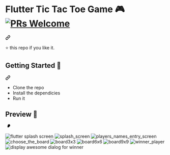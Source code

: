 <div class="markdown-heading" dir="auto"><h1 tabindex="-1" class="heading-element" dir="auto">Flutter Tic Tac Toe Game 🎮 <a href="http://makeapullrequest.com" rel="nofollow"><img src="https://camo.githubusercontent.com/a5ceaa9e114c16d2c7cfd7ef62032b26b6eb47b61b1263ae4ebc5497fedd45b2/68747470733a2f2f696d672e736869656c64732e696f2f62616467652f5052732d77656c636f6d652d627269676874677265656e2e7376673f7374796c653d666c61742d737175617265" alt="PRs Welcome" data-canonical-src="https://img.shields.io/badge/PRs-welcome-brightgreen.svg?style=flat-square" style="max-width: 100%;"></a></h1><a id="user-content-flutter-tic-tac-game--" class="anchor" aria-label="Permalink: Flutter Tic Tac Game 🎮 " href="#flutter-tic-tac-game--"><svg class="octicon octicon-link" viewBox="0 0 16 16" version="1.1" width="16" height="16" aria-hidden="true"><path d="m7.775 3.275 1.25-1.25a3.5 3.5 0 1 1 4.95 4.95l-2.5 2.5a3.5 3.5 0 0 1-4.95 0 .751.751 0 0 1 .018-1.042.751.751 0 0 1 1.042-.018 1.998 1.998 0 0 0 2.83 0l2.5-2.5a2.002 2.002 0 0 0-2.83-2.83l-1.25 1.25a.751.751 0 0 1-1.042-.018.751.751 0 0 1-.018-1.042Zm-4.69 9.64a1.998 1.998 0 0 0 2.83 0l1.25-1.25a.751.751 0 0 1 1.042.018.751.751 0 0 1 .018 1.042l-1.25 1.25a3.5 3.5 0 1 1-4.95-4.95l2.5-2.5a3.5 3.5 0 0 1 4.95 0 .751.751 0 0 1-.018 1.042.751.751 0 0 1-1.042.018 1.998 1.998 0 0 0-2.83 0l-2.5 2.5a1.998 1.998 0 0 0 0 2.83Z"></path></svg></a></div>
<p dir="auto">⭐️ this repo if you like it.</p>
<div class="markdown-heading" dir="auto"><h2 tabindex="-1" class="heading-element" dir="auto">Getting Started 🚀</h2><a id="user-content-getting-started-" class="anchor" aria-label="Permalink: Getting Started 🚀" href="#getting-started-"><svg class="octicon octicon-link" viewBox="0 0 16 16" version="1.1" width="16" height="16" aria-hidden="true"><path d="m7.775 3.275 1.25-1.25a3.5 3.5 0 1 1 4.95 4.95l-2.5 2.5a3.5 3.5 0 0 1-4.95 0 .751.751 0 0 1 .018-1.042.751.751 0 0 1 1.042-.018 1.998 1.998 0 0 0 2.83 0l2.5-2.5a2.002 2.002 0 0 0-2.83-2.83l-1.25 1.25a.751.751 0 0 1-1.042-.018.751.751 0 0 1-.018-1.042Zm-4.69 9.64a1.998 1.998 0 0 0 2.83 0l1.25-1.25a.751.751 0 0 1 1.042.018.751.751 0 0 1 .018 1.042l-1.25 1.25a3.5 3.5 0 1 1-4.95-4.95l2.5-2.5a3.5 3.5 0 0 1 4.95 0 .751.751 0 0 1-.018 1.042.751.751 0 0 1-1.042.018 1.998 1.998 0 0 0-2.83 0l-2.5 2.5a1.998 1.998 0 0 0 0 2.83Z"></path></svg></a></div>
<ul dir="auto">
<li>Clone the repo</li>
<li>Install the dependicies</li>
<li>Run it</li>
</ul>
<div class="markdown-heading" dir="auto"><h2 tabindex="-1" class="heading-element" dir="auto">Preview 📸</h2><a id="user-content-preview-" class="anchor" aria-label="Permalink: Preview 📸" href="#preview-"><svg class="octicon octicon-link" viewBox="0 0 16 16" version="1.1" width="16" height="16" aria-hidden="true"><path d="m7.775 3.275 1.25-1.25a3.5 3.5 0 1 1 4.95 4.95l-2.5 2.5a3.5 3.5 0 0 1-4.95 0 .751.751 0 0 1 .018-![winner_player](https://github.com/user-attachments/assets/2228c291-b06d-4c2e-91cb-be2a5ce2261c)
![display awesome dialog for winner](https://github.com/user-attachments/assets/c6abe5a1-2997-40fc-9da0-22c295ac54e8)
![board9x9](https://github.com/user-attachments/assets/303ca312-8706-4bda-8eb4-dd23d55874e2)
1.042.751.751 0 0 1 1.042-.018 1.998 1.998 0 0 0 2.83 0l2.5-2.5a2.002 2.002 0 0 0-2.83-2.83l-1.25 1.25a.751.751 0 0 1-1.042-.018.751.751 0 0 1-.018-1.042Zm-4.69 9.64a1.998 1.998 0 0 0 2.83 0l1.25-1.25a.751.751 0 0 1 1.042.018.751.751 0 0 1 .018 1.042l-1.25 1.25a3.5 3.5 0 1 1-4.95-4.95l2.5-2.5a3.5 3.5 0 0 1 4.95 0 .751.751 0 0 1-.018 1.042.751.751 0 0 1-1.042.018 1.998 1.998 0 0 0-2.83 0l-2.5 2.5a1.998 1.998 0 0 0 0 2.83Z"></path></svg></a></div>

![flutter splash screen](https://github.com/user-attachments/assets/592d4f5d-da39-43f8-ae06-28cb44e04590)
![splash_screen](https://github.com/user-attachments/assets/a66ca7b4-47b1-443c-aaa5-a441aa8cf032)
![players_names_entry_screen](https://github.com/user-attachments/assets/dacc1f34-14e5-4f6a-a0a3-d708c887877b)
![choose_the_board](https://github.com/user-attachments/assets/23e96063-3e9f-41cc-82ff-8dc1a5fbc1f7)
![board3x3](https://github.com/user-attachments/assets/f35d2424-4fca-4b90-b9c8-e90abd04ba92)
![board6x6](https://github.com/user-attachments/assets/7f4d889d-03d3-4f18-b9ba-2ba089b08176)
![board9x9](https://github.com/user-attachments/assets/2a871da0-e41f-4f3c-ab21-28531b27d98a)
![winner_player](https://github.com/user-attachments/assets/5533b497-850c-463f-b9e1-83877314d39c)
![display awesome dialog for winner](https://github.com/user-attachments/assets/22aaaffe-afe8-464c-b0b6-d3d9d383a267)





